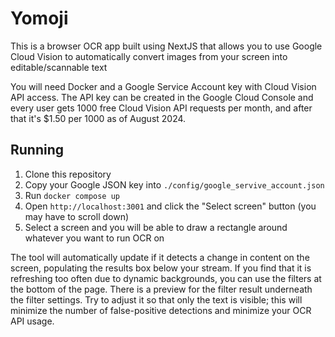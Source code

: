 # Yomoji
This is a browser OCR app built using NextJS that allows you to use Google Cloud Vision to automatically convert images from your screen into editable/scannable text

You will need Docker and a Google Service Account key with Cloud Vision API access. The API key can be created in the Google Cloud Console and every user gets 1000 free Cloud Vision API requests per month, and after that it's $1.50 per 1000 as of August 2024.

## Running
1. Clone this repository
1. Copy your Google JSON key into `./config/google_servive_account.json`
1. Run `docker compose up`
1. Open `http://localhost:3001` and click the "Select screen" button (you may have to scroll down)
1. Select a screen and you will be able to draw a rectangle around whatever you want to run OCR on

The tool will automatically update if it detects a change in content on the screen, populating the results box below your stream. If you find that it is refreshing too often due to dynamic backgrounds, you can use the filters at the bottom of the page. There is a preview for the filter result underneath the filter settings. Try to adjust it so that only the text is visible; this will minimize the number of false-positive detections and minimize your OCR API usage.
